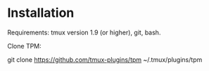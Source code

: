 <h1>Installation</h1>
Requirements: tmux version 1.9 (or higher), git, bash.

Clone TPM:

git clone https://github.com/tmux-plugins/tpm ~/.tmux/plugins/tpm
